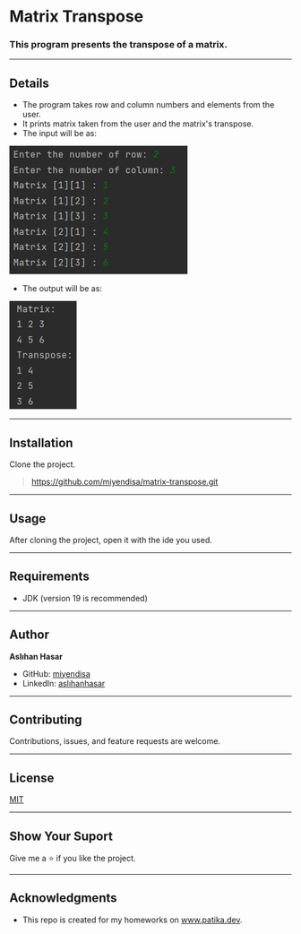 # Matrix Transpose

### This program presents the transpose of a matrix.

---

## Details
* The program takes row and column numbers and elements from the user.
* It prints matrix taken from the user and the matrix's transpose.
* The input will be as: 

![img.png](img.png)

* The output will be as: 


![img_1.png](img_1.png)


---

## Installation
Clone the project.
> https://github.com/miyendisa/matrix-transpose.git

---

## Usage
After cloning the project, open it with the ide you used.

---

## Requirements
* JDK (version 19 is recommended)

---

## Author
**Aslıhan Hasar**

* GitHub: [miyendisa](https://github.com/miyendisa)
* LinkedIn: [aslıhanhasar](https://www.linkedin.com/in/asl%C4%B1hanhasar
  )
---

## Contributing
Contributions, issues, and feature requests are welcome.

---

## License

[MIT](https://choosealicense.com/licenses/mit/)

---

## Show Your Suport
Give me a &#11088; if you like the project.

---

## Acknowledgments
* This repo is created for my homeworks on www.patika.dev.